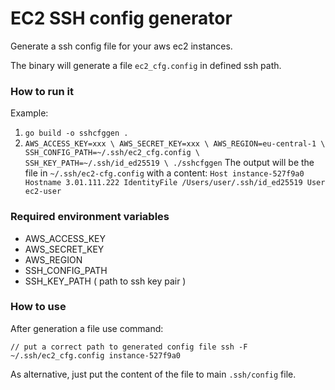 # EC2 SSH config generator

Generate a ssh config file for your aws ec2 instances.

The binary will generate a file ``ec2_cfg.config`` in defined ssh path.

### How to run it
Example:

1. ``
go build -o sshcfggen .
``
2. ``
AWS_ACCESS_KEY=xxx \
AWS_SECRET_KEY=xxx \
AWS_REGION=eu-central-1 \
SSH_CONFIG_PATH=~/.ssh/ec2_cfg.config \
SSH_KEY_PATH=~/.ssh/id_ed25519 \
./sshcfggen
``
The output will be the file in ``~/.ssh/ec2-cfg.config`` with a content:
``
Host instance-527f9a0
	Hostname 3.01.111.222
	IdentityFile /Users/user/.ssh/id_ed25519
	User ec2-user
``

### Required environment variables

- AWS_ACCESS_KEY
- AWS_SECRET_KEY
- AWS_REGION
- SSH_CONFIG_PATH
- SSH_KEY_PATH ( path to ssh key pair )


### How to use

After generation a file use command:

``
// put a correct path to generated config file
ssh -F ~/.ssh/ec2_cfg.config instance-527f9a0
``

As alternative, just put the content of the file to main ``.ssh/config`` file.
